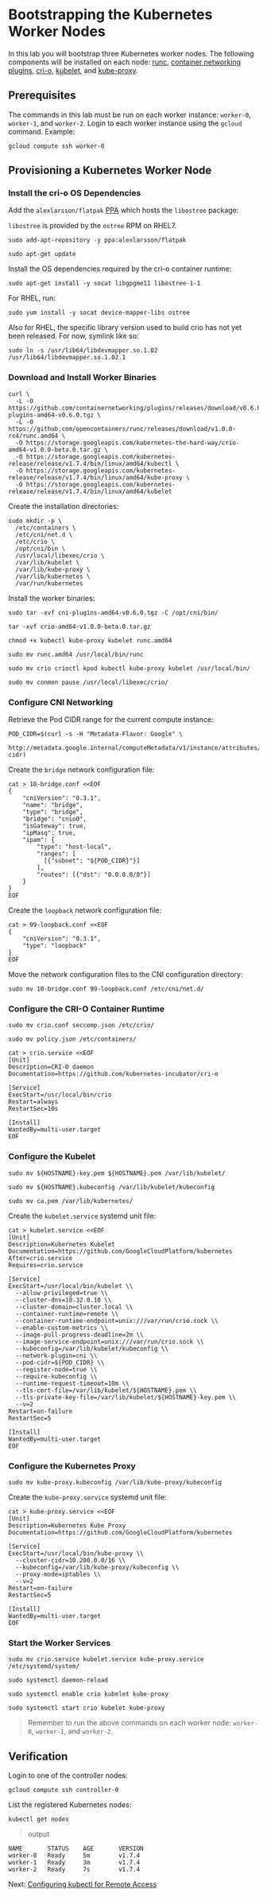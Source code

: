 # Bootstrapping the Kubernetes Worker Nodes

In this lab you will bootstrap three Kubernetes worker nodes. The following components will be installed on each node: [runc](https://github.com/opencontainers/runc), [container networking plugins](https://github.com/containernetworking/cni), [cri-o](https://github.com/kubernetes-incubator/cri-o), [kubelet](https://kubernetes.io/docs/admin/kubelet), and [kube-proxy](https://kubernetes.io/docs/concepts/cluster-administration/proxies).

## Prerequisites

The commands in this lab must be run on each worker instance: `worker-0`, `worker-1`, and `worker-2`. Login to each worker instance using the `gcloud` command. Example:

```
gcloud compute ssh worker-0
```

## Provisioning a Kubernetes Worker Node

### Install the cri-o OS Dependencies

Add the `alexlarsson/flatpak` [PPA](https://launchpad.net/ubuntu/+ppas) which hosts the `libostree` package:

`libostree` is provided by the `ostree` RPM on RHEL7.

```
sudo add-apt-repository -y ppa:alexlarsson/flatpak
```

```
sudo apt-get update
```

Install the OS dependencies required by the cri-o container runtime:

```
sudo apt-get install -y socat libgpgme11 libostree-1-1
```

For RHEL, run:
```
sudo yum install -y socat device-mapper-libs ostree
```

Also for RHEL, the specific library version used to build crio has not yet been released.  For now, symlink like so:
```
sudo ln -s /usr/lib64/libdevmapper.so.1.02 /usr/lib64/libdevmapper.so.1.02.1
```

### Download and Install Worker Binaries

```
curl \
  -L -O https://github.com/containernetworking/plugins/releases/download/v0.6.0/cni-plugins-amd64-v0.6.0.tgz \
  -L -O https://github.com/opencontainers/runc/releases/download/v1.0.0-rc4/runc.amd64 \
  -O https://storage.googleapis.com/kubernetes-the-hard-way/crio-amd64-v1.0.0-beta.0.tar.gz \
  -O https://storage.googleapis.com/kubernetes-release/release/v1.7.4/bin/linux/amd64/kubectl \
  -O https://storage.googleapis.com/kubernetes-release/release/v1.7.4/bin/linux/amd64/kube-proxy \
  -O https://storage.googleapis.com/kubernetes-release/release/v1.7.4/bin/linux/amd64/kubelet
```

Create the installation directories:

```
sudo mkdir -p \
  /etc/containers \
  /etc/cni/net.d \
  /etc/crio \
  /opt/cni/bin \
  /usr/local/libexec/crio \
  /var/lib/kubelet \
  /var/lib/kube-proxy \
  /var/lib/kubernetes \
  /var/run/kubernetes
```

Install the worker binaries:

```
sudo tar -xvf cni-plugins-amd64-v0.6.0.tgz -C /opt/cni/bin/
```

```
tar -xvf crio-amd64-v1.0.0-beta.0.tar.gz
```

```
chmod +x kubectl kube-proxy kubelet runc.amd64
```

```
sudo mv runc.amd64 /usr/local/bin/runc
```

```
sudo mv crio crioctl kpod kubectl kube-proxy kubelet /usr/local/bin/
```

```
sudo mv conmon pause /usr/local/libexec/crio/
```

### Configure CNI Networking

Retrieve the Pod CIDR range for the current compute instance:

```
POD_CIDR=$(curl -s -H "Metadata-Flavor: Google" \
  http://metadata.google.internal/computeMetadata/v1/instance/attributes/pod-cidr)
```

Create the `bridge` network configuration file:

```
cat > 10-bridge.conf <<EOF
{
    "cniVersion": "0.3.1",
    "name": "bridge",
    "type": "bridge",
    "bridge": "cnio0",
    "isGateway": true,
    "ipMasq": true,
    "ipam": {
        "type": "host-local",
        "ranges": [
          [{"subnet": "${POD_CIDR}"}]
        ],
        "routes": [{"dst": "0.0.0.0/0"}]
    }
}
EOF
```

Create the `loopback` network configuration file:

```
cat > 99-loopback.conf <<EOF
{
    "cniVersion": "0.3.1",
    "type": "loopback"
}
EOF
```

Move the network configuration files to the CNI configuration directory:

```
sudo mv 10-bridge.conf 99-loopback.conf /etc/cni/net.d/
```

### Configure the CRI-O Container Runtime

```
sudo mv crio.conf seccomp.json /etc/crio/
```

```
sudo mv policy.json /etc/containers/
```

```
cat > crio.service <<EOF
[Unit]
Description=CRI-O daemon
Documentation=https://github.com/kubernetes-incubator/cri-o

[Service]
ExecStart=/usr/local/bin/crio
Restart=always
RestartSec=10s

[Install]
WantedBy=multi-user.target
EOF
```

### Configure the Kubelet

```
sudo mv ${HOSTNAME}-key.pem ${HOSTNAME}.pem /var/lib/kubelet/
```

```
sudo mv ${HOSTNAME}.kubeconfig /var/lib/kubelet/kubeconfig
```

```
sudo mv ca.pem /var/lib/kubernetes/
```

Create the `kubelet.service` systemd unit file:

```
cat > kubelet.service <<EOF
[Unit]
Description=Kubernetes Kubelet
Documentation=https://github.com/GoogleCloudPlatform/kubernetes
After=crio.service
Requires=crio.service

[Service]
ExecStart=/usr/local/bin/kubelet \\
  --allow-privileged=true \\
  --cluster-dns=10.32.0.10 \\
  --cluster-domain=cluster.local \\
  --container-runtime=remote \\
  --container-runtime-endpoint=unix:///var/run/crio.sock \\
  --enable-custom-metrics \\
  --image-pull-progress-deadline=2m \\
  --image-service-endpoint=unix:///var/run/crio.sock \\
  --kubeconfig=/var/lib/kubelet/kubeconfig \\
  --network-plugin=cni \\
  --pod-cidr=${POD_CIDR} \\
  --register-node=true \\
  --require-kubeconfig \\
  --runtime-request-timeout=10m \\
  --tls-cert-file=/var/lib/kubelet/${HOSTNAME}.pem \\
  --tls-private-key-file=/var/lib/kubelet/${HOSTNAME}-key.pem \\
  --v=2
Restart=on-failure
RestartSec=5

[Install]
WantedBy=multi-user.target
EOF
```

### Configure the Kubernetes Proxy

```
sudo mv kube-proxy.kubeconfig /var/lib/kube-proxy/kubeconfig
```

Create the `kube-proxy.service` systemd unit file:

```
cat > kube-proxy.service <<EOF
[Unit]
Description=Kubernetes Kube Proxy
Documentation=https://github.com/GoogleCloudPlatform/kubernetes

[Service]
ExecStart=/usr/local/bin/kube-proxy \\
  --cluster-cidr=10.200.0.0/16 \\
  --kubeconfig=/var/lib/kube-proxy/kubeconfig \\
  --proxy-mode=iptables \\
  --v=2
Restart=on-failure
RestartSec=5

[Install]
WantedBy=multi-user.target
EOF
```

### Start the Worker Services

```
sudo mv crio.service kubelet.service kube-proxy.service /etc/systemd/system/
```

```
sudo systemctl daemon-reload
```

```
sudo systemctl enable crio kubelet kube-proxy
```

```
sudo systemctl start crio kubelet kube-proxy
```

> Remember to run the above commands on each worker node: `worker-0`, `worker-1`, and `worker-2`.

## Verification

Login to one of the controller nodes:

```
gcloud compute ssh controller-0
```

List the registered Kubernetes nodes:

```
kubectl get nodes
```

> output

```
NAME       STATUS    AGE       VERSION
worker-0   Ready     5m        v1.7.4
worker-1   Ready     3m        v1.7.4
worker-2   Ready     7s        v1.7.4
```

Next: [Configuring kubectl for Remote Access](10-configuring-kubectl.md)
